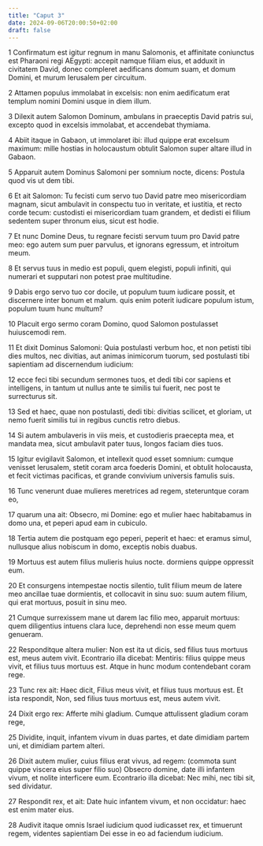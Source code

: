 ```yaml
---
title: "Caput 3"
date: 2024-09-06T20:00:50+02:00
draft: false
---
```



1 Confirmatum est igitur regnum in manu Salomonis, et affinitate coniunctus est Pharaoni regi AEgypti: accepit namque filiam eius, et adduxit in civitatem David, donec compleret aedificans domum suam, et domum Domini, et murum Ierusalem per circuitum.

2 Attamen populus immolabat in excelsis: non enim aedificatum erat templum nomini Domini usque in diem illum.

3 Dilexit autem Salomon Dominum, ambulans in praeceptis David patris sui, excepto quod in excelsis immolabat, et accendebat thymiama.

4 Abiit itaque in Gabaon, ut immolaret ibi: illud quippe erat excelsum maximum: mille hostias in holocaustum obtulit Salomon super altare illud in Gabaon.

5 Apparuit autem Dominus Salomoni per somnium nocte, dicens: Postula quod vis ut dem tibi.

6 Et ait Salomon: Tu fecisti cum servo tuo David patre meo misericordiam magnam, sicut ambulavit in conspectu tuo in veritate, et iustitia, et recto corde tecum: custodisti ei misericordiam tuam grandem, et dedisti ei filium sedentem super thronum eius, sicut est hodie.

7 Et nunc Domine Deus, tu regnare fecisti servum tuum pro David patre meo: ego autem sum puer parvulus, et ignorans egressum, et introitum meum.

8 Et servus tuus in medio est populi, quem elegisti, populi infiniti, qui numerari et supputari non potest prae multitudine.

9 Dabis ergo servo tuo cor docile, ut populum tuum iudicare possit, et discernere inter bonum et malum. quis enim poterit iudicare populum istum, populum tuum hunc multum?

10 Placuit ergo sermo coram Domino, quod Salomon postulasset huiuscemodi rem.

11 Et dixit Dominus Salomoni: Quia postulasti verbum hoc, et non petisti tibi dies multos, nec divitias, aut animas inimicorum tuorum, sed postulasti tibi sapientiam ad discernendum iudicium:

12 ecce feci tibi secundum sermones tuos, et dedi tibi cor sapiens et intelligens, in tantum ut nullus ante te similis tui fuerit, nec post te surrecturus sit.

13 Sed et haec, quae non postulasti, dedi tibi: divitias scilicet, et gloriam, ut nemo fuerit similis tui in regibus cunctis retro diebus.

14 Si autem ambulaveris in viis meis, et custodieris praecepta mea, et mandata mea, sicut ambulavit pater tuus, longos faciam dies tuos.

15 Igitur evigilavit Salomon, et intellexit quod esset somnium: cumque venisset Ierusalem, stetit coram arca foederis Domini, et obtulit holocausta, et fecit victimas pacificas, et grande convivium universis famulis suis.

16 Tunc venerunt duae mulieres meretrices ad regem, steteruntque coram eo,

17 quarum una ait: Obsecro, mi Domine: ego et mulier haec habitabamus in domo una, et peperi apud eam in cubiculo.

18 Tertia autem die postquam ego peperi, peperit et haec: et eramus simul, nullusque alius nobiscum in domo, exceptis nobis duabus.

19 Mortuus est autem filius mulieris huius nocte. dormiens quippe oppressit eum.

20 Et consurgens intempestae noctis silentio, tulit filium meum de latere meo ancillae tuae dormientis, et collocavit in sinu suo: suum autem filium, qui erat mortuus, posuit in sinu meo.

21 Cumque surrexissem mane ut darem lac filio meo, apparuit mortuus: quem diligentius intuens clara luce, deprehendi non esse meum quem genueram.

22 Responditque altera mulier: Non est ita ut dicis, sed filius tuus mortuus est, meus autem vivit. Econtrario illa dicebat: Mentiris: filius quippe meus vivit, et filius tuus mortuus est. Atque in hunc modum contendebant coram rege.

23 Tunc rex ait: Haec dicit, Filius meus vivit, et filius tuus mortuus est. Et ista respondit, Non, sed filius tuus mortuus est, meus autem vivit.

24 Dixit ergo rex: Afferte mihi gladium. Cumque attulissent gladium coram rege,

25 Dividite, inquit, infantem vivum in duas partes, et date dimidiam partem uni, et dimidiam partem alteri.

26 Dixit autem mulier, cuius filius erat vivus, ad regem: (commota sunt quippe viscera eius super filio suo) Obsecro domine, date illi infantem vivum, et nolite interficere eum. Econtrario illa dicebat: Nec mihi, nec tibi sit, sed dividatur.

27 Respondit rex, et ait: Date huic infantem vivum, et non occidatur: haec est enim mater eius.

28 Audivit itaque omnis Israel iudicium quod iudicasset rex, et timuerunt regem, videntes sapientiam Dei esse in eo ad faciendum iudicium.

